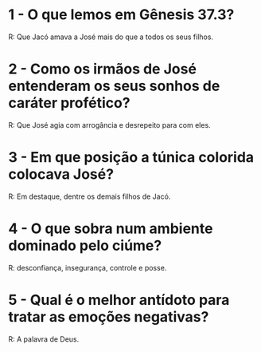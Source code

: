 # 1 - O que lemos em Gênesis 37.3?
R: Que Jacó amava a José mais do que a todos os seus filhos.

# 2 - Como os irmãos de José entenderam os seus sonhos de caráter profético?
R: Que José agia com arrogância e desrepeito para com eles.

# 3 - Em que posição a túnica colorida colocava José?
R: Em destaque, dentre os demais filhos de Jacó.

# 4 - O que sobra num ambiente dominado pelo ciúme?
R: desconfiança, insegurança, controle e posse.

# 5 - Qual é o melhor antídoto para tratar as emoções negativas?
R: A palavra de Deus.
